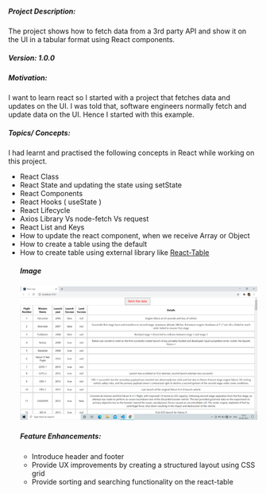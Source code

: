 ##### Project Description:

The project shows how to fetch data from a 3rd party API and show it on the UI in a tabular format using React components. 

##### Version: 1.0.0

##### Motivation: 

I want to learn react so I started with a project that fetches data and updates on the UI. I was told that, software engineers normally fetch and update data on the UI.
Hence I started with this example.

##### Topics/ Concepts: 

I had learnt and practised the following concepts in React while working on this project. 

   * React Class
   * React State and updating the state using setState
   * React Components
   * React Hooks ( useState )
   * React Lifecycle
   * Axios Library Vs node-fetch Vs request
   * React List and Keys
   * How to  update the react component,  when we receive Array or Object
   * How to create a table using the default <table> 
   * How to create table using external library like [React-Table](https://react-table.tanstack.com/docs/api)



##### Image

![](https://github.com/Balakumar0925/Reactjs/blob/main/public/table.png)


##### Feature Enhancements: 

* Introduce header and footer
* Provide UX improvements by creating a structured layout using CSS grid
* Provide sorting and searching functionality on the react-table
